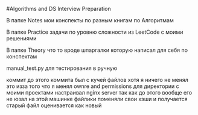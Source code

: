 #Algorithms and DS Interview Preparation

В папке Notes мои конспекты по разным книгам по Алгоритмам

В папке Practice задачи по уровню сложности из LeetCode с моими решениями

В папке Theory что то вроде шпаргалки которую написал для себя по конспектам 

manual_test.py для тестирования в ручную

коммит до этого коммита был с кучей файлов хотя я ничего не менял
это изза того что я менял ownre and permissions для директории с моими проектами
настраивал nginx server так как до этого вообще его не юзал на этой машинке
файлики поменяли свои хэши и получается старый файл оценивается как новый
